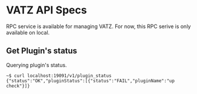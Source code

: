 # VATZ API Specs

RPC service is available for managing VATZ. For now, this RPC serive is only available on local.

## Get Plugin's status

Querying plugin's status.

```
~$ curl localhost:19091/v1/plugin_status
{"status":"OK","pluginStatus":[{"status":"FAIL","pluginName":"up check"}]}
```
